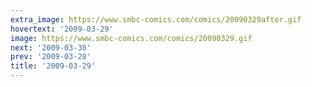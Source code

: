 ```yaml
---
extra_image: https://www.smbc-comics.com/comics/20090329after.gif
hovertext: '2009-03-29'
image: https://www.smbc-comics.com/comics/20090329.gif
next: '2009-03-30'
prev: '2009-03-28'
title: '2009-03-29'
---
```


